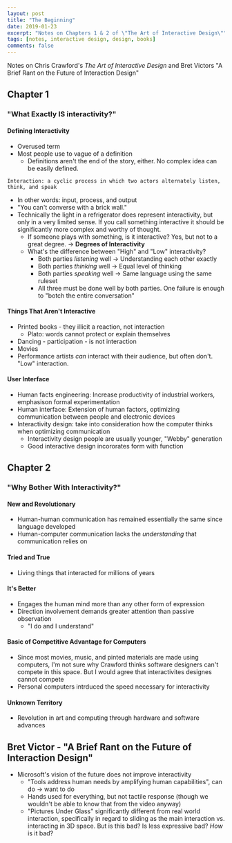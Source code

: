 ```yaml
---
layout: post
title: "The Beginning"
date: 2019-01-23
excerpt: "Notes on Chapters 1 & 2 of \"The Art of Interactive Design\""
tags: [notes, interactive design, design, books]
comments: false
---
```


Notes on Chris Crawford's *The Art of Interactive Design* and Bret Victors "A Brief Rant on the Future of Interaction Design"

## Chapter 1
### "What Exactly IS interactivity?"

#### Defining Interactivity
- Overused term
- Most people use to vague of a definition
  - Definitions aren't the end of the story, either. No complex idea can be easily defined.
  
```
Interaction: a cyclic process in which two actors alternately listen, think, and speak
```

- In other words: input, process, and output
- "You can't converse with a brick wall."
- Technically the light in a refrigerator does represent interactivity, but only in a very limited sense. If you call something interactive it should be significantly more complex and worthy of thought.
  - If someone plays with something, is it interactive? Yes, but not to a great degree. -> __Degrees of Interactivity__
  - What's the difference between "High" and "Low" interactivity?
    - Both parties *listening* well -> Understanding each other exactly
    - Both parties *thinking* well -> Equal level of thinking
    - Both parties *speaking* well -> Same language using the same ruleset
    - All three must be done well by both parties. One failure is enough to "botch the entire conversation"
    
    
#### Things That Aren't Interactive
- Printed books - they illicit a reaction, not interaction
  - Plato: words cannot protect or explain themselves
- Dancing - participation - is not interaction
- Movies
- Performance artists *can* interact with their audience, but often don't. "Low" interaction.


#### User Interface
- Human facts engineering: Increase productivity of industrial workers, emphasison formal experimentation
- Human interface: Extension of human factors, optimizing communication between people and electronic devices
- Interactivity design: take into consideration how the computer thinks when optimizing communication
  - Interactivity design people are usually younger, "Webby" generation
  - Good interactive design incororates form with function
  
  
  
## Chapter 2
### "Why Bother With Interactivity?"

#### New and Revolutionary
- Human-human communication has remained essentially the same since language developed
- Human-computer communication lacks the *understanding* that communication relies on


#### Tried and True
- Living things that interacted for millions of years


#### It's Better
- Engages the human mind more than any other form of expression
- Direction involvement demands greater attention than passive observation
  - "I do and I understand"


#### Basic of Competitive Advantage for Computers
- Since most movies, music, and pinted materials are made using computers, I'm not sure why Crawford thinks software designers can't compete in this space. But I would agree that interactivites designes cannot compete
- Personal computers intrduced the speed necessary for interactivity


#### Unknown Territory
- Revolution in art and computing through hardware and software advances



## Bret Victor - "A Brief Rant on the Future of Interaction Design"
- Microsoft's vision of the future does not improve interactivity
  - "Tools address human needs by amplifying human capabilities", can do -> want to do
  - Hands used for everything, but not tactile response (though we wouldn't be able to know that from the video anyway)
  - "Pictures Under Glass" significantly different from real world interaction, specifically in regard to sliding as the main interaction vs. interacting in 3D space. But is this bad? Is less expressive bad? *How* is it bad?
